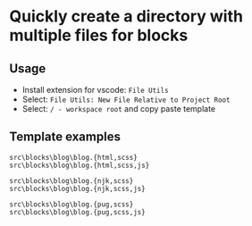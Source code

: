 # Quickly create a directory with multiple files for blocks

## Usage

* Install extension for vscode: `File Utils`
* Select: `File Utils: New File Relative to Project Root`
* Select: `/ - workspace root` and copy paste template

## Template examples

```
src\blocks\blog\blog.{html,scss}
src\blocks\blog\blog.{html,scss,js}

src\blocks\blog\blog.{njk,scss}
src\blocks\blog\blog.{njk,scss,js}

src\blocks\blog\blog.{pug,scss}
src\blocks\blog\blog.{pug,scss,js}
```
